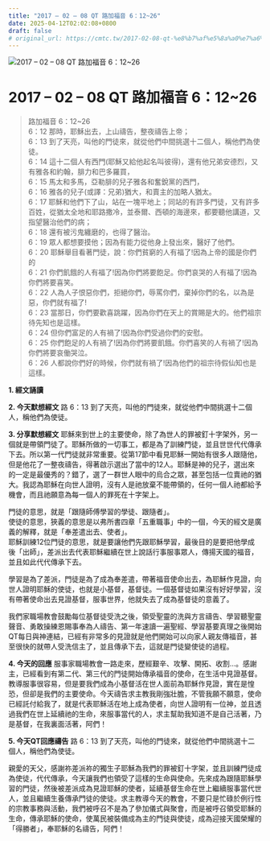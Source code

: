 ```yaml
---
title: "2017 – 02 – 08 QT 路加福音 6：12~26"
date: 2025-04-12T02:02:08+0800
draft: false
# original_url: https://cmtc.tw/2017-02-08-qt-%e8%b7%af%e5%8a%a0%e7%a6%8f%e9%9f%b3-6%ef%bc%9a1226
---
```


![2017 – 02 – 08 QT 路加福音 6：12\~26](/images/qt.jpg   "2017 – 02 – 08 QT 路加福音 6：12\~26")

# 2017 – 02 – 08 QT 路加福音 6：12\~26

> 路加福音 6：12\~26  
> 6：12 那時，耶穌出去，上山禱告，整夜禱告上帝；  
> 6：13 到了天亮，叫他的門徒來，就從他們中間挑選十二個人，稱他們為使徒。  
> 6：14 這十二個人有西門(耶穌又給他起名叫彼得)，還有他兄弟安德烈，又有雅各和約翰，腓力和巴多羅買，  
> 6：15 馬太和多馬，亞勒腓的兒子雅各和奮銳黨的西門，  
> 6：16 雅各的兒子(或譯：兄弟)猶大，和賣主的加略人猶太。  
> 6：17 耶穌和他們下了山，站在一塊平地上；同站的有許多門徒，又有許多百姓，從猶太全地和耶路撒冷，並泰爾、西頓的海邊來，都要聽他講道，又指望醫治他們的病；  
> 6：18 還有被污鬼纏磨的，也得了醫治。  
> 6：19 眾人都想要摸他；因為有能力從他身上發出來，醫好了他們。  
> 6：20 耶穌舉目看著門徒，說：你們貧窮的人有福了!因為上帝的國是你們的  
> 6：21 你們飢餓的人有福了!因為你們將要飽足。你們哀哭的人有福了!因為你們將要喜笑。  
> 6：22 人為人子恨惡你們，拒絕你們，辱罵你們，棄掉你們的名，以為是惡，你們就有福了!  
> 6：23 當那日，你們要歡喜跳躍，因為你們在天上的賞賜是大的。他們祖宗待先知也是這樣。  
> 6：24 但你們富足的人有禍了!因為你們受過你們的安慰。  
> 6：25 你們飽足的人有禍了!因為你們將要飢餓。你們喜笑的人有禍了!因為你們將要哀働哭泣。  
> 6：26 人都說你們好的時候，你們就有禍了!因為他們的祖宗待假仙知也是這樣。

**1.  經文誦讀**

**2.  今天默想經文**
路 6：13 到了天亮，叫他的門徒來，就從他們中間挑選十二個人，稱他們為使徒。

**3. 分享默想經文**
耶穌來到世上的主要使命，除了為世人的罪被釘十字架外，另一個就是帶領門徒了。耶穌所做的一切事工，都是為了訓練門徒，並且世世代代傳承下去。所以第一代門徒就非常重要。從第17節中看見耶穌一開始有很多人跟隨他，但是他花了一整夜禱告，得著啟示選出了當中的12人。耶穌是神的兒子，選出來的一定是最優秀的？錯了，選了一群世人眼中的烏合之眾，甚至包括一位賣祂的猶大。我認為耶穌在向世人證明，沒有人是祂放棄不能帶領的，任何一個人祂都給予機會，而且祂願意為每一個人的罪死在十字架上。

門徒的意思，就是「跟隨師傅學習的學徒、跟隨者」。  
使徒的意思，狹義的意思是以弗所書四章「五重職事」中的一個，今天的經文是廣義的解釋，就是「奉差遣出去、使者」。  
耶穌訓練12位門徒的意思，就是要讓他們先跟耶穌學習，最後目的是要把他學成後「出師」，差派出去代表耶穌繼續在世上說話行事服事眾人，傳揚天國的福音，並且如此代代傳承下去。

學習是為了差派，門徒是為了成為奉差遣，帶著福音使命出去，為耶穌作見證，向世人證明耶穌的使徒，也就是小基督，基督徒。一個基督徒如果沒有好好學習，沒有帶著使命出去見證基督，服事世界，他就失去了成為基督徒的意義了。

我們家職場教會鼓勵每位基督徒受洗之後，領受聖靈的洗與方言禱告、學習聽聖靈聲音、勇敢操練恩賜事奉為人禱告、第一年速讀一遍聖經、學習基要真理之後開始QT每日與神連結，已經有非常多的見證就是他們開始可以向家人親友傳福音，甚至很快的就帶人受洗信主了，並且傳承下去，這就是門徒變使徒的過程。

**4. 今天的回應**
服事家職場教會一路走來，歷經艱辛、攻擊、開拓、收割…。感謝主，已經看到有第二代、第三代的門徒開始傳承福音的使命，在生活中見證基督。教導服事很容易，但是要我們成為小基督活在世人面前為耶穌作見證，實在是惶恐，但卻是我們的主要使命。今天禱告求主教我剛強壯膽，不管我願不願意，使命已經託付給我了，就是代表耶穌活在地上成為使者，向世人證明有一位神，並且透過我們在世上延續祂的生命，來服事當代的人，求主幫助我知道不是自己活著，乃是基督，在我裏面活著，阿們！

**5. 今天QT回應禱告**
路 6：13 到了天亮，叫他的門徒來，就從他們中間挑選十二個人，稱他們為使徒。

親愛的天父，感謝祢差派祢的獨生子耶穌為我們的罪被釘十字架，並且訓練門徒成為使徒，代代傳承，今天讓我們也領受了這樣的生命與使命。先來成為跟隨耶穌學習的門徒，然後被差派成為見證耶穌的使者，延續基督生命在世上繼續服事當代世人，並且繼續生養傳承門徒的使徒。求主教導今天的教會，不要只是忙碌於例行性的宗教事務與活動，我們被呼召不是為了參加儀式與聚會，而是被呼召領受耶穌的生命，傳承耶穌的使命，使萬民被裝備成為主的門徒與使徒，成為迎接天國榮耀的「得勝者」，奉耶穌的名禱告，阿們！
